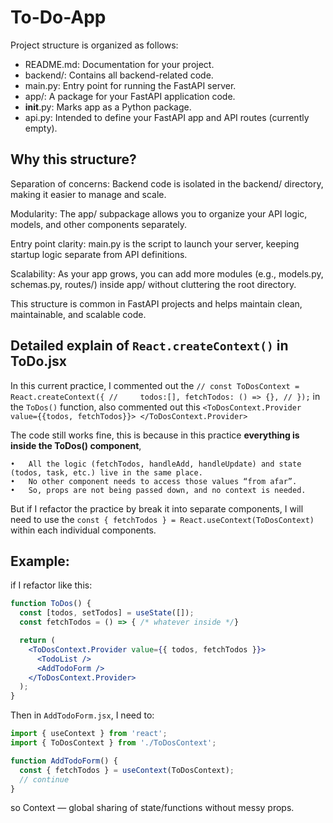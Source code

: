 # To-Do-App

Project structure is organized as follows:

- README.md: Documentation for your project.
- backend/: Contains all backend-related code.
- main.py: Entry point for running the FastAPI server.
- app/: A package for your FastAPI application code.
- __init__.py: Marks app as a Python package.
- api.py: Intended to define your FastAPI app and API routes (currently empty).


## Why this structure?

Separation of concerns: Backend code is isolated in the backend/ directory, making it easier to manage and scale.

Modularity: The app/ subpackage allows you to organize your API logic, models, and other components separately.

Entry point clarity: main.py is the script to launch your server, keeping startup logic separate from API definitions.

Scalability: As your app grows, you can add more modules (e.g., models.py, schemas.py, routes/) inside app/ without cluttering the root directory.

This structure is common in FastAPI projects and helps maintain clean, maintainable, and scalable code.


## Detailed explain of `React.createContext()` in ToDo.jsx

In this current practice, I commented out the 
`// const ToDosContext = React.createContext({
//     todos:[], fetchTodos: () => {},
// });` in the `ToDos()` function, also commented out this `<ToDosContext.Provider value={{todos, fetchTodos}}> </ToDosContext.Provider>`

The code still works fine, this is because in this practice **everything is inside the ToDos() component**, 

	•	All the logic (fetchTodos, handleAdd, handleUpdate) and state (todos, task, etc.) live in the same place.
	•	No other component needs to access those values “from afar”.
	•	So, props are not being passed down, and no context is needed.

But if I refactor the practice by break it into separate components, I will need to use the `const { fetchTodos } = React.useContext(ToDosContext)`
within each individual components. 

## Example:

if I refactor like this:
```jsx
function ToDos() {
  const [todos, setTodos] = useState([]);
  const fetchTodos = () => { /* whatever inside */}

  return (
    <ToDosContext.Provider value={{ todos, fetchTodos }}>
      <TodoList />
      <AddTodoForm />
    </ToDosContext.Provider>
  );
}
```

Then in `AddTodoForm.jsx`, I need to:
```jsx
import { useContext } from 'react';
import { ToDosContext } from './ToDosContext';

function AddTodoForm() {
  const { fetchTodos } = useContext(ToDosContext);
  // continue
}
```

so Context — global sharing of state/functions without messy props.